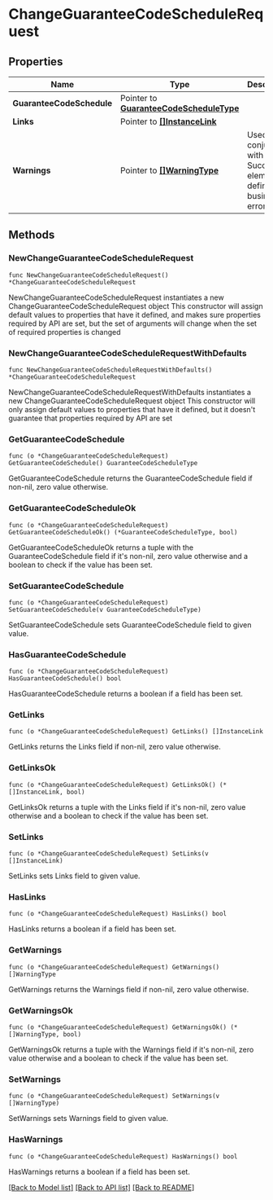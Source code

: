 # ChangeGuaranteeCodeScheduleRequest

## Properties

Name | Type | Description | Notes
------------ | ------------- | ------------- | -------------
**GuaranteeCodeSchedule** | Pointer to [**GuaranteeCodeScheduleType**](GuaranteeCodeScheduleType.md) |  | [optional] 
**Links** | Pointer to [**[]InstanceLink**](InstanceLink.md) |  | [optional] 
**Warnings** | Pointer to [**[]WarningType**](WarningType.md) | Used in conjunction with the Success element to define a business error. | [optional] 

## Methods

### NewChangeGuaranteeCodeScheduleRequest

`func NewChangeGuaranteeCodeScheduleRequest() *ChangeGuaranteeCodeScheduleRequest`

NewChangeGuaranteeCodeScheduleRequest instantiates a new ChangeGuaranteeCodeScheduleRequest object
This constructor will assign default values to properties that have it defined,
and makes sure properties required by API are set, but the set of arguments
will change when the set of required properties is changed

### NewChangeGuaranteeCodeScheduleRequestWithDefaults

`func NewChangeGuaranteeCodeScheduleRequestWithDefaults() *ChangeGuaranteeCodeScheduleRequest`

NewChangeGuaranteeCodeScheduleRequestWithDefaults instantiates a new ChangeGuaranteeCodeScheduleRequest object
This constructor will only assign default values to properties that have it defined,
but it doesn't guarantee that properties required by API are set

### GetGuaranteeCodeSchedule

`func (o *ChangeGuaranteeCodeScheduleRequest) GetGuaranteeCodeSchedule() GuaranteeCodeScheduleType`

GetGuaranteeCodeSchedule returns the GuaranteeCodeSchedule field if non-nil, zero value otherwise.

### GetGuaranteeCodeScheduleOk

`func (o *ChangeGuaranteeCodeScheduleRequest) GetGuaranteeCodeScheduleOk() (*GuaranteeCodeScheduleType, bool)`

GetGuaranteeCodeScheduleOk returns a tuple with the GuaranteeCodeSchedule field if it's non-nil, zero value otherwise
and a boolean to check if the value has been set.

### SetGuaranteeCodeSchedule

`func (o *ChangeGuaranteeCodeScheduleRequest) SetGuaranteeCodeSchedule(v GuaranteeCodeScheduleType)`

SetGuaranteeCodeSchedule sets GuaranteeCodeSchedule field to given value.

### HasGuaranteeCodeSchedule

`func (o *ChangeGuaranteeCodeScheduleRequest) HasGuaranteeCodeSchedule() bool`

HasGuaranteeCodeSchedule returns a boolean if a field has been set.

### GetLinks

`func (o *ChangeGuaranteeCodeScheduleRequest) GetLinks() []InstanceLink`

GetLinks returns the Links field if non-nil, zero value otherwise.

### GetLinksOk

`func (o *ChangeGuaranteeCodeScheduleRequest) GetLinksOk() (*[]InstanceLink, bool)`

GetLinksOk returns a tuple with the Links field if it's non-nil, zero value otherwise
and a boolean to check if the value has been set.

### SetLinks

`func (o *ChangeGuaranteeCodeScheduleRequest) SetLinks(v []InstanceLink)`

SetLinks sets Links field to given value.

### HasLinks

`func (o *ChangeGuaranteeCodeScheduleRequest) HasLinks() bool`

HasLinks returns a boolean if a field has been set.

### GetWarnings

`func (o *ChangeGuaranteeCodeScheduleRequest) GetWarnings() []WarningType`

GetWarnings returns the Warnings field if non-nil, zero value otherwise.

### GetWarningsOk

`func (o *ChangeGuaranteeCodeScheduleRequest) GetWarningsOk() (*[]WarningType, bool)`

GetWarningsOk returns a tuple with the Warnings field if it's non-nil, zero value otherwise
and a boolean to check if the value has been set.

### SetWarnings

`func (o *ChangeGuaranteeCodeScheduleRequest) SetWarnings(v []WarningType)`

SetWarnings sets Warnings field to given value.

### HasWarnings

`func (o *ChangeGuaranteeCodeScheduleRequest) HasWarnings() bool`

HasWarnings returns a boolean if a field has been set.


[[Back to Model list]](../README.md#documentation-for-models) [[Back to API list]](../README.md#documentation-for-api-endpoints) [[Back to README]](../README.md)


